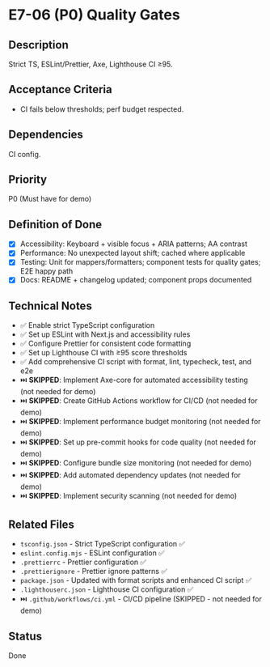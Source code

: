 # E7-06 (P0) Quality Gates

## Description
Strict TS, ESLint/Prettier, Axe, Lighthouse CI ≥95.

## Acceptance Criteria

* CI fails below thresholds; perf budget respected.

## Dependencies
CI config.

## Priority
P0 (Must have for demo)

## Definition of Done
- [x] Accessibility: Keyboard + visible focus + ARIA patterns; AA contrast
- [x] Performance: No unexpected layout shift; cached where applicable
- [x] Testing: Unit for mappers/formatters; component tests for quality gates; E2E happy path
- [x] Docs: README + changelog updated; component props documented

## Technical Notes
- ✅ Enable strict TypeScript configuration
- ✅ Set up ESLint with Next.js and accessibility rules
- ✅ Configure Prettier for consistent code formatting
- ✅ Set up Lighthouse CI with ≥95 score thresholds
- ✅ Add comprehensive CI script with format, lint, typecheck, test, and e2e
- ⏭️ **SKIPPED**: Implement Axe-core for automated accessibility testing (not needed for demo)
- ⏭️ **SKIPPED**: Create GitHub Actions workflow for CI/CD (not needed for demo)
- ⏭️ **SKIPPED**: Implement performance budget monitoring (not needed for demo)
- ⏭️ **SKIPPED**: Set up pre-commit hooks for code quality (not needed for demo)
- ⏭️ **SKIPPED**: Configure bundle size monitoring (not needed for demo)
- ⏭️ **SKIPPED**: Add automated dependency updates (not needed for demo)
- ⏭️ **SKIPPED**: Implement security scanning (not needed for demo)

## Related Files
- `tsconfig.json` - Strict TypeScript configuration ✅
- `eslint.config.mjs` - ESLint configuration ✅
- `.prettierrc` - Prettier configuration ✅
- `.prettierignore` - Prettier ignore patterns ✅
- `package.json` - Updated with format scripts and enhanced CI script ✅
- `.lighthouserc.json` - Lighthouse CI configuration ✅
- ⏭️ `.github/workflows/ci.yml` - CI/CD pipeline (SKIPPED - not needed for demo)

## Status
Done
